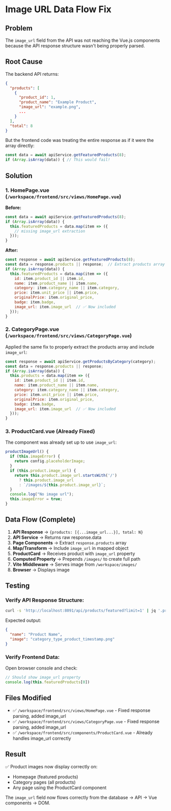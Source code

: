# Image URL Data Flow Fix

## Problem
The `image_url` field from the API was not reaching the Vue.js components because the API response structure wasn't being properly parsed.

## Root Cause
The backend API returns:
```json
{
  "products": [
    {
      "product_id": 1,
      "product_name": "Example Product",
      "image_url": "example.png",
      ...
    }
  ],
  "total": 8
}
```

But the frontend code was treating the entire response as if it were the array directly:
```javascript
const data = await apiService.getFeaturedProducts(8);
if (Array.isArray(data)) { // This would fail!
```

## Solution

### 1. HomePage.vue (`/workspace/frontend/src/views/HomePage.vue`)
**Before:**
```javascript
const data = await apiService.getFeaturedProducts(8);
if (Array.isArray(data)) {
  this.featuredProducts = data.map(item => ({
    // missing image_url extraction
  }));
}
```

**After:**
```javascript
const response = await apiService.getFeaturedProducts(8);
const data = response.products || response;  // Extract products array
if (Array.isArray(data)) {
  this.featuredProducts = data.map(item => ({
    id: item.product_id || item.id,
    name: item.product_name || item.name,
    category: item.category_name || item.category,
    price: item.unit_price || item.price,
    originalPrice: item.original_price,
    badge: item.badge,
    image_url: item.image_url  // ✅ Now included
  }));
}
```

### 2. CategoryPage.vue (`/workspace/frontend/src/views/CategoryPage.vue`)
Applied the same fix to properly extract the products array and include `image_url`:

```javascript
const response = await apiService.getProductsByCategory(category);
const data = response.products || response;
if (Array.isArray(data)) {
  this.products = data.map(item => ({
    id: item.product_id || item.id,
    name: item.product_name || item.name,
    category: item.category_name || item.category,
    price: item.unit_price || item.price,
    originalPrice: item.original_price,
    badge: item.badge,
    image_url: item.image_url  // ✅ Now included
  }));
}
```

### 3. ProductCard.vue (Already Fixed)
The component was already set up to use `image_url`:
```javascript
productImageUrl() {
  if (this.imageError) {
    return config.placeholderImage;
  }
  if (this.product.image_url) {
    return this.product.image_url.startsWith('/') 
      ? this.product.image_url 
      : `/images/${this.product.image_url}`;
  }
  console.log("No image url");
  this.imageError = true;
}
```

## Data Flow (Complete)

1. **API Response** → `{products: [{...image_url...}], total: N}`
2. **API Service** → Returns raw response.data
3. **Page Components** → Extract `response.products` array
4. **Map/Transform** → Include `image_url` in mapped object
5. **ProductCard** → Receives product with `image_url` property
6. **Computed Property** → Prepends `/images/` to create full path
7. **Vite Middleware** → Serves image from `/workspace/images/`
8. **Browser** → Displays image

## Testing

### Verify API Response Structure:
```bash
curl -s 'http://localhost:8091/api/products/featured?limit=1' | jq '.products[0] | {name: .product_name, image: .image_url}'
```

Expected output:
```json
{
  "name": "Product Name",
  "image": "category_type_product_timestamp.png"
}
```

### Verify Frontend Data:
Open browser console and check:
```javascript
// Should show image_url property
console.log(this.featuredProducts[0])
```

## Files Modified
- ✅ `/workspace/frontend/src/views/HomePage.vue` - Fixed response parsing, added image_url
- ✅ `/workspace/frontend/src/views/CategoryPage.vue` - Fixed response parsing, added image_url  
- ✅ `/workspace/frontend/src/components/ProductCard.vue` - Already handles image_url correctly

## Result
✅ Product images now display correctly on:
- Homepage (featured products)
- Category pages (all products)
- Any page using the ProductCard component

The `image_url` field now flows correctly from the database → API → Vue components → DOM.
